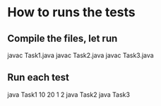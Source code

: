 # How to runs the tests
## Compile the files, let run
javac Task1.java
javac Task2.java
javac Task3.java
## Run each test
java Task1 10 20 1 2
java Task2
java Task3
